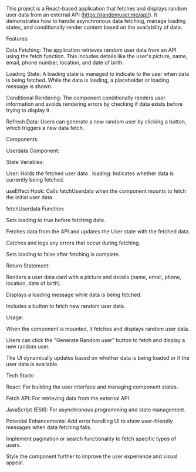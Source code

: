 This project is a React-based application that fetches and displays random user data from an external API (https://randomuser.me/api/). It demonstrates how to handle asynchronous data fetching, manage loading states, and conditionally render content based on the availability of data.


Features:

Data Fetching: The application retrieves random user data from an API using the fetch function. This includes details like the user's picture, name, email, phone number, location, and date of birth.

Loading State: A loading state is managed to indicate to the user when data is being fetched. While the data is loading, a placeholder or loading message is shown.

Conditional Rendering: The component conditionally renders user information and avoids rendering errors by checking if data exists before trying to display it.

Refresh Data: Users can generate a new random user by clicking a button, which triggers a new data fetch.

Components:

Userdata Component:

State Variables:

User: Holds the fetched user data
.
loading: Indicates whether data is currently being fetched.

useEffect Hook: Calls fetchUserdata when the component mounts to fetch the initial user data.

fetchUserdata Function:

Sets loading to true before fetching data.

Fetches data from the API and updates the User state with the fetched data.

Catches and logs any errors that occur during fetching.

Sets loading to false after fetching is complete.

Return Statement:

Renders a user data card with a picture and details (name, email, phone, location, date of birth).

Displays a loading message while data is being fetched.

Includes a button to fetch new random user data.

Usage:

When the component is mounted, it fetches and displays random user data.

Users can click the "Generate Random user" button to fetch and display a new random user.

The UI dynamically updates based on whether data is being loaded or if the user data is available.

Tech Stack:

React: For building the user interface and managing component states.

Fetch API: For retrieving data from the external API.

JavaScript (ES6): For asynchronous programming and state management.

Potential Enhancements:
Add error handling UI to show user-friendly messages when data fetching fails.

Implement pagination or search functionality to fetch specific types of users.

Style the component further to improve the user experience and visual appeal.

